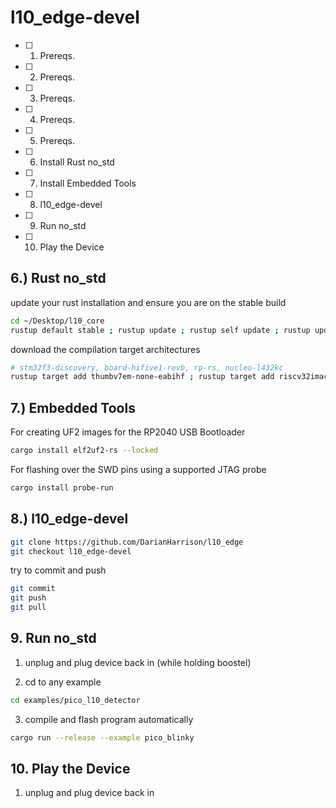 # l10_edge-devel

- [ ] 1. Prereqs.
- [ ] 2. Prereqs.
- [ ] 3. Prereqs.
- [ ] 4. Prereqs.
- [ ] 5. Prereqs.
- [ ] 6. Install Rust no_std
- [ ] 7. Install Embedded Tools
- [ ] 8. l10_edge-devel
- [ ] 9. Run no_std
- [ ] 10. Play the Device


## 6.) Rust no_std

update your rust installation and ensure you are on the stable build
```sh
cd ~/Desktop/l10_core
rustup default stable ; rustup update ; rustup self update ; rustup update stable ; rustc --version --verbose
```

download the compilation target architectures
```sh
# stm32f3-discovery, board-hifive1-revb, rp-rs, nucleo-l432kc
rustup target add thumbv7em-none-eabihf ; rustup target add riscv32imac-unknown-none-elf ; rustup target add thumbv6m-none-eabi ; rustup target add thumbv7em-none-eabihf
```

## 7.) Embedded Tools

For creating UF2 images for the RP2040 USB Bootloader
```sh
cargo install elf2uf2-rs --locked
```

For flashing over the SWD pins using a supported JTAG probe
```sh
cargo install probe-run
```

## 8.) l10_edge-devel
```sh
git clone https://github.com/DarianHarrison/l10_edge
git checkout l10_edge-devel
```

try to commit and push
```sh
git commit
git push
git pull
```

## 9. Run no_std

1. unplug and plug device back in (while holding boostel)

2. cd to any example
```sh
cd examples/pico_l10_detector
```
3. compile and flash program automatically
```sh
cargo run --release --example pico_blinky
```

## 10. Play the Device

1. unplug and plug device back in